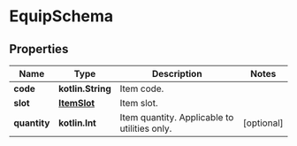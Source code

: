 
# EquipSchema

## Properties
Name | Type | Description | Notes
------------ | ------------- | ------------- | -------------
**code** | **kotlin.String** | Item code. | 
**slot** | [**ItemSlot**](ItemSlot.md) | Item slot. | 
**quantity** | **kotlin.Int** | Item quantity. Applicable to utilities only. |  [optional]



